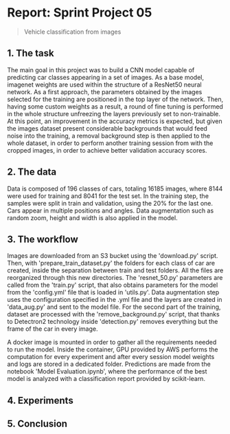 # Report: Sprint Project 05
> Vehicle classification from images

## 1. The task
The main goal in this project was to build a CNN model capable of predicting car classes appearing in a set of images. As a base model, imagenet weights are used within the structure of a ResNet50 neural network. As a first approach, the parameters obtained by the images selected for the training are positioned in the top layer of the network. Then, having some custom weights as a result, a round of fine tuning is performed in the whole structure unfreezing the layers previously set to non-trainable. At this point, an improvement in the accuracy metrics is expected, but given the images dataset present considerable backgrounds that would feed noise into the training, a removal background step is then applied to the whole dataset, in order to perform another training session from with the cropped images, in order to achieve better validation accuracy scores.

## 2. The data
Data is composed of 196 classes of cars, totaling 16185 images, where 8144 were used for training and 8041 for the test set. In the training step, the samples were split in train and validation, using the 20% for the last one. Cars appear in multiple positions and angles. Data augmentation such as random zoom, height and width is also applied in the model.

## 3. The workflow
Images are downloaded from an S3 bucket using the 'download.py' script. Then, with 'prepare_train_dataset.py' the folders for each class of car are created, inside the separation between train and test folders. All the files are reorganized through this new directories. The 'resnet_50.py' parameters are called from the 'train.py' script, that also obtains parameters for the model from the 'config.yml' file that is loaded in 'utils.py'. Data augmentation step uses the configuration specified in the .yml file and the layers are created in 'data_aug.py' and sent to the model file. For the second part of the training, dataset are processed with the 'remove_background.py' script, that thanks to Detectron2 technology inside 'detection.py' removes everything but the frame of the car in every image.

A docker image is mounted in order to gather all the requirements needed to run the model. Inside the container, GPU provided by AWS performs the computation for every experiment and after every session model weights and logs are stored in a dedicated folder. Predictions are made from the notebook 'Model Evaluation.ipynb', where the performance of the best model is analyzed with a classification report provided by scikit-learn.

## 4. Experiments




## 5. Conclusion





